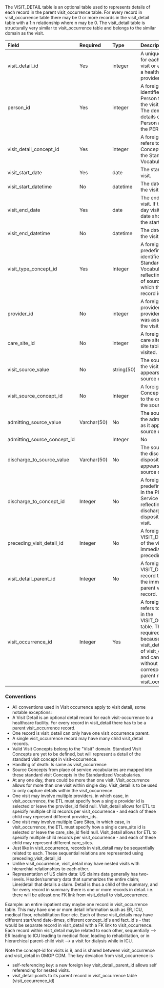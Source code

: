 The VISIT_DETAIL table is an optional table used to represents details of each record in the parent visit_occurrence table. For every record in visit_occurrence table there may be 0 or more records in the visit_detail table with a 1:n relationship where n may be 0. The visit_detail table is structurally very similar to visit_occurrence table and belongs to the similar domain as the visit. 


Field|Required|Type|Description
:------------------------|:--------|:-----|:-------------------------------------------------
|visit_detail_id|Yes|integer|A unique identifier for each Person's visit or encounter at a healthcare provider.|
|person_id|Yes|integer|A foreign key identifier to the Person for whom the visit is recorded. The demographic details of that Person are stored in the PERSON table.|
|visit_detail_concept_id|Yes|integer|A foreign key that refers to a visit Concept identifier in the Standardized Vocabularies.|
|visit_start_date|Yes|date|The start date of the visit.|
|visit_start_datetime|No|datetime|The date and time of the visit started.|
|visit_end_date|Yes|date|The end date of the visit. If this is a one-day visit the end date should match the start date.|
|visit_end_datetime|No|datetime|The date and time of the visit end.|
|visit_type_concept_id|Yes|Integer|A foreign key to the predefined Concept identifier in the Standardized Vocabularies reflecting the type of source data from which the visit record is derived.|
|provider_id|No|integer|A foreign key to the provider in the provider table who was associated with the visit.|
|care_site_id|No|integer|A foreign key to the care site in the care site table that was visited.|
|visit_source_value|No|string(50)|The source code for the visit as it appears in the source data.|
|visit_source_concept_id|No|Integer|A foreign key to a Concept that refers to the code used in the source.|
|admitting_source_value	|Varchar(50)|	No|	The source code for the admitting source as it appears in the source data.|
|admitting_source_concept_id|	|Integer	|No	|A foreign key to the predefined concept in the Place of Service Vocabulary reflecting the admitting source for a visit.|
|discharge_to_source_value|	Varchar(50)|	No|	The source code for the discharge disposition as it appears in the source data.|
|discharge_to_concept_id|	Integer	|No	|A foreign key to the predefined concept in the Place of Service Vocabulary reflecting the discharge disposition for a visit.|
|preceding_visit_detail_id	|Integer|	No	|A foreign key to the VISIT_DETAIL table of the visit immediately preceding this visit|
|visit_detail_parent_id	|Integer|	No	|A foreign key to the VISIT_DETAIL table record to represent the immediate parent visit-detail record.|
|visit_occurrence_id	|Integer|	Yes	|A foreign key that refers to the record in the VISIT_OCCURRENCE table. This is a required field, because for every visit_detail is a child of visit_occurrence and cannot exist without a corresponding parent record in visit_occurrence.|

### Conventions 

  * All conventions used in Visit occurrence apply to visit detail, some notable exceptions:
  * A Visit Detail is an optional detail record for each visit-occurrence to a healthcare facility. For every record in visit_detail there has to be a parent visit_occurrence record.
  * One record is visit_detail can only have one visit_occurrence parent.
  * A single visit_occurrence record may have many child visit_detail records.
  * Valid Visit Concepts belong to the "Visit" domain. Standard Visit Concepts are yet to be defined, but will represent a detail of the standard visit concept in visit-occurrence.
  * Handling of death: Is same as visit_occurrence
  * Source Concepts from place of service vocabularies are mapped into these standard visit Concepts in the Standardized Vocabularies. 
  * At any one day, there could be more than one visit. Visit_occurrence allows for more than one visit within single day. Visit_detail is to be used to only capture details within the visit_occurrence.
  * One visit may involve multiple providers, in which case, in visit_occurrence, the ETL must specify how a single provider id is selected or leave the provider_id field null. Visit_detail allows for ETL to speicify multiple child records per visit_occurrence - and each of these child may represent different provider_ids.
  * One visit may involve multiple Care Sites, in which case, in visit_occurrence, the ETL must specify how a single care_site id is selected or leave the care_site_id field null. Visit_detail allows for ETL to speicify multiple child records per visit_occurrence - and each of these child may represent different care_sites.
  * Just like in visit_occurrence, records in visit_detail may be sequentially related to each. These sequential relations are represented using preceding_visit_detail_id
  * Unlike visit_occurrence, visit_detail may have nested visits with hierarchial relationships to each other. 
  * Representation of US claim data: US claims data generally has two-levels. Header/summary data that summarizes the entire claim; Line/detail that details a claim. Detail is thus a child of the summary, and for every record in summary there is one or more records in detail. i.e. there will be atleast one FK link from visit_detail to visit_occurrence.
 
 Example: an entire inpatient stay maybe one record in visit_occurrence table. This may have one or more detail information such as ER, ICU, medical floor, rehabilitation floor etc. Each of these visit_details may have different start/end date-times, different concept_id's and fact_id's - that would be separate record in visit_detail with a FK link to visit_occurrence. Each record within visit_detail maybe related to each other, sequentially –> ER leading to ICU leading to medical floor, leading to rehabilitation, or in hierarchical parent-child visit –> a visit for dialysis while in ICU.

Note the concept-id for visits is 9, and is shared between visit_occurrence and visit_detail in OMOP CDM. The key deviation from visit_occurrence is
- self-referencing key: a new foreign key visit_detail_parent_id allows self referencing for nested visits.
- visit_detail points to its parent record in visit_occurrence table (visit_occurrence_id)
